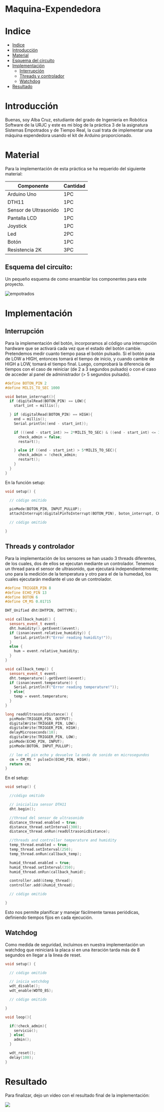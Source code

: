 # Maquina-Expendedora

# Indice
* [Indice][ind]
* [Introducción][int]
* [Material][material]
* [Esquema del circuito][esq]
* [Implementación][imp]
  * [Interrupción][int]
  * [Threads y controlador][tc]
  * [Watchdog][wd]
* [Resultado][res]

[ind]: https://github.com/acruzr2021/Maquina-Expendedora/blob/main/README.md#indice
[int]: https://github.com/acruzr2021/Maquina-Expendedora/blob/main/README.md#introducci%C3%B3n
[material]: https://github.com/acruzr2021/Maquina-Expendedora/blob/main/README.md#material
[esq]: https://github.com/acruzr2021/Maquina-Expendedora/blob/main/README.md#esquema-del-circuito
[imp]: https://github.com/acruzr2021/Maquina-Expendedora#implementaci%C3%B3n
[int]: https://github.com/acruzr2021/Maquina-Expendedora#interrupci%C3%B3n
[tc]: https://github.com/acruzr2021/Maquina-Expendedora#threads-y-controlador
[wd]: https://github.com/acruzr2021/Maquina-Expendedora#watchdog
[res]: https://github.com/acruzr2021/Maquina-Expendedora#resultado



# Introducción

Buenas, soy Alba Cruz, estudiante del grado de Ingeniería en Robótica Software de la URJC y este es mi blog de la práctica 3 de la asignatura Sistemas Empotrados y de Tiempo Real, la cual trata de implementar una máquina espendedora usando el kit de Arduino proporcionado.

# Material

Para la implementación de esta práctica se ha requerido del siguiente material:

| Componente  | Cantidad |
| ------------- | ------------- |
| Arduino Uno  | 1PC |
| DTH11 | 1PC  |
| Sensor de Ultrasonido | 1PC |
| Pantalla LCD | 1PC |
| Joystick | 1PC |
| Led | 2PC |
| Botón | 1PC |
| Resistencia 2K | 3PC |


## Esquema del circuito:

Un pequeño esquema de como ensamblar los componentes para este proyecto.

![empotrados](https://github.com/acruzr2021/Maquina-Expendedora/assets/92941137/30b4c13d-0b6b-48eb-a249-2debfc443dde)

# Implementación

## Interrupción

Para la implementación del botón, incorporamos al código una interrupción hardware que se activará cada vez que el estado del botón cambie. Pretendemos medir cuanto tiempo pasa el botón pulsado. Si el botón pasa de LOW a HIGH, entonces tomará el tiempo de inicio, y cuando cambie de HIGH a LOW, tomará el tiempo final. Luego, comprobará la diferencia de tiempos con el caso de reiniciar (de 2 a 3 segundos pulsado) o con el caso de acceder al panel de administrador (> 5 segundos pulsado).

```cpp
#define BOTON_PIN 2
#define MILIS_TO_SEC 1000

void boton_interrupt(){ 
  if (digitalRead(BOTON_PIN) == LOW){
    start_int = millis();

  } if (digitalRead(BOTON_PIN) == HIGH){
    end = millis();
    Serial.println((end - start_int));

    if (((end - start_int) >= 2*MILIS_TO_SEC) & ((end - start_int) <= 3*MILIS_TO_SEC)){
      check_admin = false;
      restart();

    } else if ((end - start_int) > 5*MILIS_TO_SEC){
      check_admin = !check_admin;
      restart();
    }
  }
}
```

En la función setup:

```cpp
void setup() {

  // código omitido

  pinMode(BOTON_PIN, INPUT_PULLUP);
  attachInterrupt(digitalPinToInterrupt(BOTON_PIN), boton_interrupt, CHANGE);

  // código omitido

}
```

## Threads y controlador

Para la implementación de los sensores se han usado 3 threads diferentes, de los cuales, dos de ellos se ejecutan mediante un controlador.
Tenemos un thread para el sensor de ultrasonido, que ejecutará independientemente; uno para la medición de la temperatura y otro para el de la humedad, los cuales ejecutarán mediante el uso de un controlador.

```cpp
#define TRIGGER_PIN 8
#define ECHO_PIN 13
#define BOTON 6
#define CM_MS 0.01715

DHT_Unified dht(DHTPIN, DHTTYPE);

void callback_humid() {
  sensors_event_t event;
  dht.humidity().getEvent(&event);
  if (isnan(event.relative_humidity)) {
    Serial.println(F("Error reading humidity!"));
  }
  else {
    hum = event.relative_humidity;
  }
}

void callback_temp() {
  sensors_event_t event;
  dht.temperature().getEvent(&event);
  if (isnan(event.temperature)) {
    Serial.println(F("Error reading temperature!"));
  } else{
    temp = event.temperature;
  }
}

long readUltrasonicDistance() {
  pinMode(TRIGGER_PIN, OUTPUT);
  digitalWrite(TRIGGER_PIN, LOW);
  digitalWrite(TRIGGER_PIN, HIGH);
  delayMicroseconds(10);
  digitalWrite(TRIGGER_PIN, LOW);
  pinMode(ECHO_PIN, INPUT);
  pinMode(BOTON, INPUT_PULLUP);

  // lee el pin echo y devuelve la onda de sonido en microsegundos
  cm = CM_MS * pulseIn(ECHO_PIN, HIGH);
  return cm;
}
```

En el setup:
```cpp
void setup() {

  //código omitido

  // inicializa sensor DTH11
  dht.begin();

  //thread del sensor de ultrasonido
  distance_thread.enabled = true;
  distance_thread.setInterval(300);  
  distance_thread.onRun(readUltrasonicDistance);

  //threads and controller temperature and humidity
  temp_thread.enabled = true;
  temp_thread.setInterval(250);
  temp_thread.onRun(callback_temp);

  humid_thread.enabled = true;
  humid_thread.setInterval(350);
  humid_thread.onRun(callback_humid);

  controller.add(&temp_thread);
  controller.add(&humid_thread);

  // código omitido

}
```

Esto nos permite planificar y manejar fácilmente tareas periódicas, definiendo tiempos fijos en cada ejecución.


## Watchdog

Como medida de seguridad, incluimos en nuestra implementación un watchdog que reiniciará la placa si en una iteración tarda más de 8 segundos en llegar a la linea de reset.

```cpp
void setup() {

  // código omitido

  // inicia watchdog
  wdt_disable();
  wdt_enable(WDTO_8S);

  // código omitido

}

void loop(){

  if(!check_admin){
    servicio();
  } else{
    admin();
  }

  wdt_reset();
  delay(100);
}
```

# Resultado

Para finalizar, dejo un video con el resultado final de la implementación:

[![](https://markdown-videos.deta.dev/youtube/gJ3RzG8vNtc)](https://youtu.be/gJ3RzG8vNtc?si=yvfdwHYo1AgBy72y)




